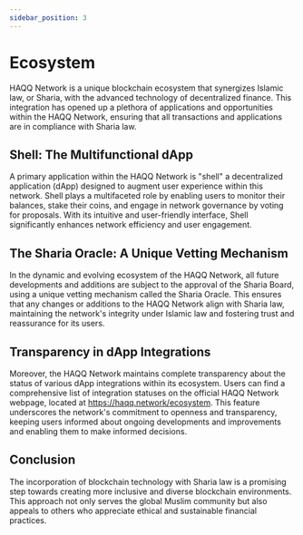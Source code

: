 ```yaml
---
sidebar_position: 3
---
```

# Ecosystem

HAQQ Network is a unique blockchain ecosystem that synergizes Islamic law, or Sharia, with the advanced technology of decentralized finance. This integration has opened up a plethora of applications and opportunities within the HAQQ Network, ensuring that all transactions and applications are in compliance with Sharia law.

## Shell: The Multifunctional dApp

A primary application within the HAQQ Network is "shell" a decentralized application (dApp) designed to augment user experience within this network. Shell plays a multifaceted role by enabling users to monitor their balances, stake their coins, and engage in network governance by voting for proposals. With its intuitive and user-friendly interface, Shell significantly enhances network efficiency and user engagement.

## The Sharia Oracle: A Unique Vetting Mechanism

In the dynamic and evolving ecosystem of the HAQQ Network, all future developments and additions are subject to the approval of the Sharia Board, using a unique vetting mechanism called the Sharia Oracle. This ensures that any changes or additions to the HAQQ Network align with Sharia law, maintaining the network's integrity under Islamic law and fostering trust and reassurance for its users.

## Transparency in dApp Integrations

Moreover, the HAQQ Network maintains complete transparency about the status of various dApp integrations within its ecosystem. Users can find a comprehensive list of integration statuses on the official HAQQ Network webpage, located at https://haqq.network/ecosystem. This feature underscores the network's commitment to openness and transparency, keeping users informed about ongoing developments and improvements and enabling them to make informed decisions.

## Conclusion

The incorporation of blockchain technology with Sharia law is a promising step towards creating more inclusive and diverse blockchain environments. This approach not only serves the global Muslim community but also appeals to others who appreciate ethical and sustainable financial practices.